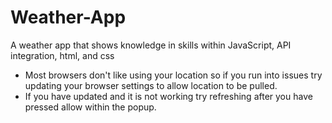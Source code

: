 # Weather-App
A weather app that shows knowledge in skills within JavaScript, API integration, html, and css
* Most browsers don't like using your location so if you run into issues try updating your browser settings to allow location to be pulled.
* If you have updated and it is not working try refreshing after you have pressed allow within the popup.
